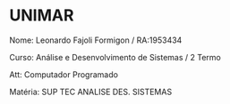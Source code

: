 # UNIMAR

Nome: Leonardo Fajoli Formigon / RA:1953434

Curso: Análise e Desenvolvimento de Sistemas / 2 Termo

Att: Computador Programado


Matéria: SUP TEC ANALISE DES. SISTEMAS







